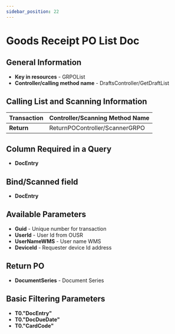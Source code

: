 ```yaml
---
sidebar_position: 22
---
```


# Goods Receipt PO List Doc

## General Information

- **Key in resources** - GRPOList
- **Controller/calling method name** - DraftsController/GetDraftList

## Calling List and Scanning Information

| Transaction | Controller/Scanning Method Name |
| --- | --- |
| **Return** | ReturnPOController/ScannerGRPO |

## Column Required in a Query

- **DocEntry**

## Bind/Scanned field

- **DocEntry**

## Available Parameters

- **Guid** - Unique number for transaction
- **UserId** - User Id from OUSR
- **UserNameWMS** - User name WMS
- **DeviceId** - Requester device Id address

## Return PO

- **DocumentSeries** - Document Series

## Basic Filtering Parameters

- **T0."DocEntry"**
- **T0."DocDueDate"**
- **T0."CardCode"**
